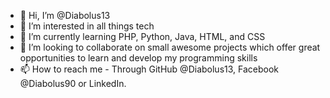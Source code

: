 - 👋 Hi, I’m @Diabolus13
- 👀 I’m interested in all things tech
- 🌱 I’m currently learning PHP, Python, Java, HTML, and CSS
- 💞️ I’m looking to collaborate on small awesome projects which offer great opportunities to learn and develop my programming skills
- 📫 How to reach me - Through GitHub @Diabolus13, Facebook @Diabolus90 or LinkedIn.

<!---
Diabolus13/Diabolus13 is a ✨ special ✨ repository because its `README.md` (this file) appears on your GitHub profile.
You can click the Preview link to take a look at your changes.
--->
